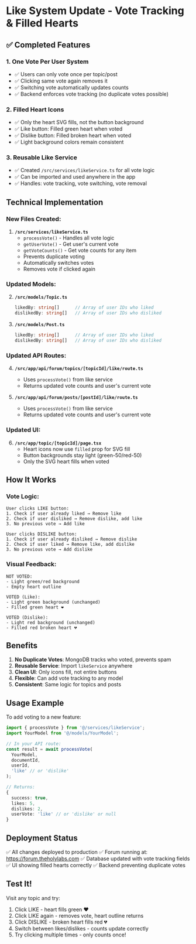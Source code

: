 # Like System Update - Vote Tracking & Filled Hearts

## ✅ Completed Features

### 1. **One Vote Per User System**
- ✅ Users can only vote once per topic/post
- ✅ Clicking same vote again removes it
- ✅ Switching vote automatically updates counts
- ✅ Backend enforces vote tracking (no duplicate votes possible)

### 2. **Filled Heart Icons**
- ✅ Only the heart SVG fills, not the button background
- ✅ Like button: Filled green heart when voted
- ✅ Dislike button: Filled broken heart when voted
- ✅ Light background colors remain consistent

### 3. **Reusable Like Service**
- ✅ Created `/src/services/likeService.ts` for all vote logic
- ✅ Can be imported and used anywhere in the app
- ✅ Handles: vote tracking, vote switching, vote removal

## Technical Implementation

### New Files Created:

1. **`/src/services/likeService.ts`**
   - `processVote()` - Handles all vote logic
   - `getUserVote()` - Get user's current vote
   - `getVoteCounts()` - Get vote counts for any item
   - Prevents duplicate voting
   - Automatically switches votes
   - Removes vote if clicked again

### Updated Models:

2. **`/src/models/Topic.ts`**
   ```typescript
   likedBy: string[]      // Array of user IDs who liked
   dislikedBy: string[]   // Array of user IDs who disliked
   ```

3. **`/src/models/Post.ts`**
   ```typescript
   likedBy: string[]      // Array of user IDs who liked
   dislikedBy: string[]   // Array of user IDs who disliked
   ```

### Updated API Routes:

4. **`/src/app/api/forum/topics/[topicId]/like/route.ts`**
   - Uses `processVote()` from like service
   - Returns updated vote counts and user's current vote

5. **`/src/app/api/forum/posts/[postId]/like/route.ts`**
   - Uses `processVote()` from like service
   - Returns updated vote counts and user's current vote

### Updated UI:

6. **`/src/app/topic/[topicId]/page.tsx`**
   - Heart icons now use `filled` prop for SVG fill
   - Button backgrounds stay light (green-50/red-50)
   - Only the SVG heart fills when voted

## How It Works

### Vote Logic:
```
User clicks LIKE button:
1. Check if user already liked → Remove like
2. Check if user disliked → Remove dislike, add like
3. No previous vote → Add like

User clicks DISLIKE button:
1. Check if user already disliked → Remove dislike
2. Check if user liked → Remove like, add dislike
3. No previous vote → Add dislike
```

### Visual Feedback:
```
NOT VOTED:
- Light green/red background
- Empty heart outline

VOTED (Like):
- Light green background (unchanged)
- Filled green heart ❤️

VOTED (Dislike):
- Light red background (unchanged)
- Filled red broken heart 💔
```

## Benefits

1. **No Duplicate Votes**: MongoDB tracks who voted, prevents spam
2. **Reusable Service**: Import `likeService` anywhere
3. **Clean UI**: Only icons fill, not entire buttons
4. **Flexible**: Can add vote tracking to any model
5. **Consistent**: Same logic for topics and posts

## Usage Example

To add voting to a new feature:

```typescript
import { processVote } from '@/services/likeService';
import YourModel from '@/models/YourModel';

// In your API route:
const result = await processVote(
  YourModel,
  documentId,
  userId,
  'like' // or 'dislike'
);

// Returns:
{
  success: true,
  likes: 5,
  dislikes: 2,
  userVote: 'like' // or 'dislike' or null
}
```

## Deployment Status

✅ All changes deployed to production
✅ Forum running at: https://forum.theholylabs.com
✅ Database updated with vote tracking fields
✅ UI showing filled hearts correctly
✅ Backend preventing duplicate votes

## Test It!

Visit any topic and try:
1. Click LIKE - heart fills green ❤️
2. Click LIKE again - removes vote, heart outline returns
3. Click DISLIKE - broken heart fills red 💔  
4. Switch between likes/dislikes - counts update correctly
5. Try clicking multiple times - only counts once!

